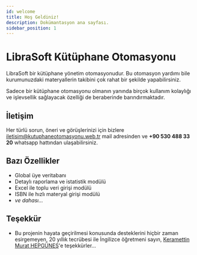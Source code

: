 ```yaml
---
id: welcome
title: Hoş Geldiniz!
description: Dokümantasyon ana sayfası.
sidebar_position: 1
---
```


# LibraSoft Kütüphane Otomasyonu

LibraSoft bir kütüphane yönetim otomasyonudur. Bu otomasyon yardımı bile kurumunuzdaki materyallerin takibini çok rahat bir şekilde yapabilirsiniz.

Sadece bir kütüphane otomasyonu olmanın yanında birçok kullanım kolaylığı ve işlevsellik sağlayacak özelliği de beraberinde barındırmaktadır.




## İletişim

Her türlü sorun, öneri ve görüşlerinizi için bizlere iletisim@kutuphaneotomasyonu.web.tr mail adresinden ve **+90 530 488 33 20** whatsapp hattından ulaşabilirsiniz.

## Bazı Özellikler

- Global üye veritabanı
- Detaylı raporlama ve istatistik modülü
- Excel ile toplu veri girişi modülü
- ISBN ile hızlı materyal girişi modülü
- _ve dahası..._


## Teşekkür

- Bu projenin hayata geçirilmesi konusunda desteklerini hiçbir zaman esirgemeyen, 20 yıllık tecrübesi ile İngilizce öğretmeni sayın, [Keramettin Murat HEPGÜNEŞ](https://www.instagram.com/kmurathepgunes_arts)'e teşekkürler... 

  